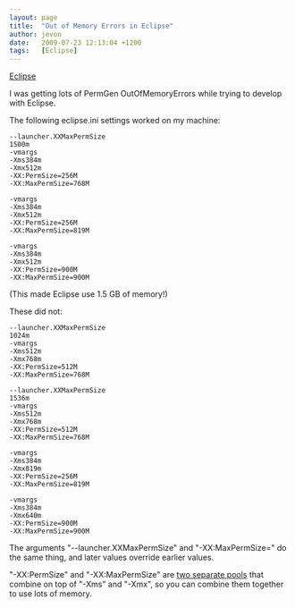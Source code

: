```yaml
---
layout: page
title:  "Out of Memory Errors in Eclipse"
author: jevon
date:   2009-07-23 12:13:04 +1200
tags:   [Eclipse]
---
```


[Eclipse](Eclipse.md)

I was getting lots of PermGen OutOfMemoryErrors while trying to develop with Eclipse.

The following eclipse.ini settings worked on my machine:
```
--launcher.XXMaxPermSize
1500m
-vmargs
-Xms384m
-Xmx512m
-XX:PermSize=256M
-XX:MaxPermSize=768M
```

```
-vmargs
-Xms384m
-Xmx512m
-XX:PermSize=256M
-XX:MaxPermSize=819M
```

```
-vmargs
-Xms384m
-Xmx512m
-XX:PermSize=900M
-XX:MaxPermSize=900M
```
(This made Eclipse use 1.5 GB of memory!)

These did not:
```
--launcher.XXMaxPermSize
1024m
-vmargs
-Xms512m
-Xmx768m
-XX:PermSize=512M
-XX:MaxPermSize=768M
```

```
--launcher.XXMaxPermSize
1536m
-vmargs
-Xms512m
-Xmx768m
-XX:PermSize=512M
-XX:MaxPermSize=768M
```

```
-vmargs
-Xms384m
-Xmx819m
-XX:PermSize=256M
-XX:MaxPermSize=819M
```

```
-vmargs
-Xms384m
-Xmx640m
-XX:PermSize=900M
-XX:MaxPermSize=900M
```

The arguments "--launcher.XXMaxPermSize" and "-XX:MaxPermSize=" do the same thing, and later values override earlier values.

"-XX:<!-- -->PermSize" and "-XX:MaxPermSize" are <a href="http://www.unixville.com/~moazam/stories/2004/05/17/maxpermsizeAndHowItRelatesToTheOverallHeap.html">two separate pools</a> that combine on top of "-Xms" and "-Xmx", so you can combine them together to use lots of memory.
